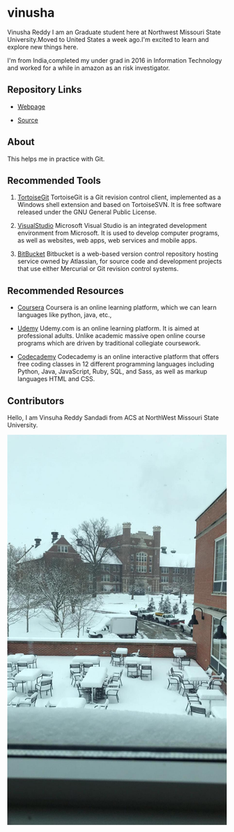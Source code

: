 # vinusha

Vinusha Reddy
I am an Graduate student here at Northwest Missouri State University.Moved to United States a week ago.I'm excited to learn and explore new things here.

I'm from India,completed my under grad in 2016 in Information Technology and worked for a while in amazon as an risk investigator.

## Repository Links

- [Webpage](https://github.com/vinusha09/vinusha)

- [Source](https://github.com/vinusha09/vinusha/blob/master/README.md)
 

## About
 
This helps me in practice with Git.

## Recommended Tools
 
 1. [TortoiseGit](https://tortoisegit.org/) TortoiseGit is a Git revision control client, implemented as a Windows shell extension and based on TortoiseSVN. It is free software released under the GNU General Public License.
 
 2. [VisualStudio](https://visualstudio.microsoft.com/)  Microsoft Visual Studio is an integrated development environment from Microsoft. It is used to develop computer programs, as well as websites, web apps, web services and mobile apps.

 3. [BitBucket](https://bitbucket.org/) Bitbucket is a web-based version control repository hosting service owned by Atlassian, for source code and development projects that use either Mercurial or Git revision control systems.

## Recommended Resources
 
- [Coursera](https://www.coursera.org/)  Coursera is an online learning platform, which we can learn languages like python, java, etc.,

- [Udemy](https://www.udemy.com/) Udemy.com is an online learning platform. It is aimed at professional adults. Unlike academic massive   open online course programs which are driven by traditional collegiate coursework.
- [Codecademy](https://www.codecademy.com/) Codecademy is an online interactive platform that offers free coding classes in 12 different   programming languages including Python, Java, JavaScript, Ruby, SQL, and Sass, as well as markup languages HTML and CSS.

## Contributors

Hello, I am Vinsuha Reddy Sandadi from ACS at NorthWest Missouri State University.

![vscode image](https://github.com/vinusha09/vinusha/raw/master/Image%20NMSU.jpeg) 
